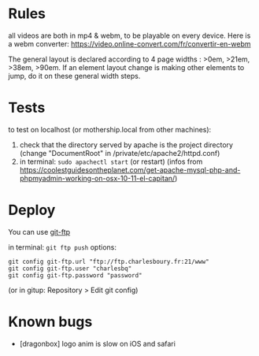 # Rules
all videos are both in mp4 & webm, to be playable on every device.
Here is a webm converter: https://video.online-convert.com/fr/convertir-en-webm

The general layout is declared according to 4 page widths : >0em, >21em, >38em, >90em. If an element layout change is making other elements to jump, do it on these general width steps.

# Tests
to test on localhost (or mothership.local from other machines):

1. check that the directory served by apache is the project directory (change "DocumentRoot" in /private/etc/apache2/httpd.conf)
2. in terminal: `sudo apachectl start` (or restart)
	(infos from https://coolestguidesontheplanet.com/get-apache-mysql-php-and-phpmyadmin-working-on-osx-10-11-el-capitan/)

# Deploy
You can use [git-ftp](https://github.com/git-ftp/git-ftp)

in terminal: `git ftp push`
options:

	git config git-ftp.url "ftp://ftp.charlesboury.fr:21/www"
	git config git-ftp.user "charlesbq"
	git config git-ftp.password "password"
	
(or in gitup: Repository > Edit git config)

# Known bugs
* [dragonbox] logo anim is slow on iOS and safari
